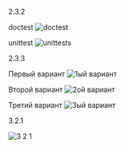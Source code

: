 2.3.2


doctest
![doctest](https://user-images.githubusercontent.com/117999903/208286029-dc726870-45ef-42a3-bc67-5753fb2869e2.jpg)


unittest
![unittests](https://user-images.githubusercontent.com/117999903/208287189-3174dac4-a5f0-4e25-bfc2-ad8bba0e0ae7.jpg)



2.3.3


Первый вариант
![1ый вариант](https://user-images.githubusercontent.com/117999903/208293172-6afc23f9-d6de-4e69-a0e6-8cf7d3a63edf.png)


Второй вариант
![2ой вариант](https://user-images.githubusercontent.com/117999903/208293191-33ecd8f0-8af5-4b30-8cde-14d0d7ed78fe.png)


Третий вариант
![3ый вариант](https://user-images.githubusercontent.com/117999903/208293249-04ab00fa-5963-4b87-8442-03c6b016bf1e.png)



3.2.1


![3 2 1](https://user-images.githubusercontent.com/117999903/208374841-718a41cb-d6c0-40eb-958c-aeaa0b99296b.png)
